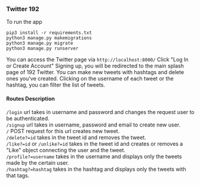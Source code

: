 ### Twitter 192

To run the app
```
pip3 install -r requirements.txt
python3 manage.py makemigrations
python3 manage.py migrate
python3 manage.py runserver
```


You can access the Twitter page via ```http://localhost:8000/```
Click "Log In or Create Account"
Signing up, you will be redirected to the main splash page of 192 Twitter.
You can make new tweets with hashtags and delete ones you've created. 
Clicking on the username of each tweet or the hashtag, you can filter the list of tweets. 

#### Routes Description
```/login``` url takes in username and password and changes the request user to be authenticated.<br/>
```/signup``` url takes in username, password and email to create new user.<br/>
```/``` POST request for this url creates new tweet.<br/>
```/delete?=id``` takes in the tweet id and removes the tweet. <br/>
```/like?=id``` or ```/unlike?=id``` takes in the tweet id and creates or removes a "Like" object connecting the user and the tweet.<br/>
```/profile?=username``` takes in the username and displays only the tweets made by the certain user. <br/>
```/hashtag?=hashtag``` takes in the hashtag and displays only the tweets with that tags.<br/>
